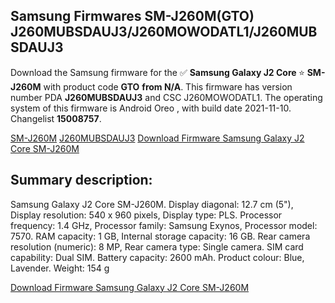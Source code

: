 <h2>Samsung Firmwares SM-J260M(GTO) J260MUBSDAUJ3/J260MOWODATL1/J260MUBSDAUJ3</h2>
Download the Samsung firmware for the ✅ <strong>Samsung Galaxy J2 Core </strong> ⭐ <strong>SM-J260M</strong> with product code <strong>GTO</strong> <strong> from N/A</strong>. This firmware has version number PDA <strong>J260MUBSDAUJ3</strong> and CSC J260MOWODATL1. The operating system of this firmware is Android Oreo , with build date 2021-11-10. Changelist <strong>15008757</strong>.


[SM-J260M](https://samfirm.shop/samsung/model/SM-J260M)
[J260MUBSDAUJ3](https://samfirm.shop/samsung/pda/J260MUBSDAUJ3)
[Download Firmware Samsung Galaxy J2 Core SM-J260M](https://samfirm.shop/samsung/firmware/473340)
<h2>Summary description:</h2>
<p>Samsung Galaxy J2 Core SM-J260M. Display diagonal: 12.7 cm (5"), Display resolution: 540 x 960 pixels, Display type: PLS. Processor frequency: 1.4 GHz, Processor family: Samsung Exynos, Processor model: 7570. RAM capacity: 1 GB, Internal storage capacity: 16 GB. Rear camera resolution (numeric): 8 MP, Rear camera type: Single camera. SIM card capability: Dual SIM. Battery capacity: 2600 mAh. Product colour: Blue, Lavender. Weight: 154 g</p>


[Download Firmware Samsung Galaxy J2 Core SM-J260M](https://samfirm.shop/samsung/firmware/473340)
